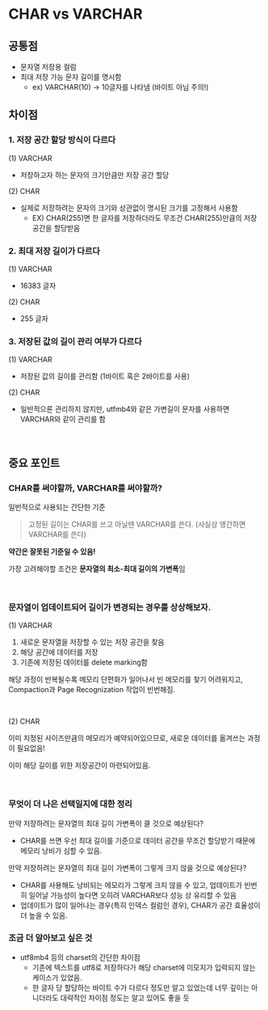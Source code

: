 # CHAR vs VARCHAR

## 공통점
- 문자열 저장용 컬럼
- 최대 저장 가능 문자 길이를 명시함
    - ex) VARCHAR(10) -> 10글자를 나타냄 (바이트 아님 주의!)

## 차이점
### 1. 저장 공간 할당 방식이 다르다

(1) VARCHAR
- 저장하고자 하는 문자의 크기만큼만 저장 공간 할당

(2) CHAR
- 실제로 저장하려는 문자의 크기와 상관없이 명시된 크기를 고정해서 사용함
    - EX) CHAR(255)면 한 글자를 저장하더라도 무조건 CHAR(255)만큼의 저장공간을 할당받음

### 2. 최대 저장 길이가 다르다
(1) VARCHAR
- 16383 글자

(2) CHAR
- 255 글자

### 3. 저장된 값의 길이 관리 여부가 다르다
(1) VARCHAR
- 저장된 값의 길이를 관리함 (1바이트 혹은 2바이트를 사용)

(2) CHAR
- 일반적으론 관리하지 않지만, utfmb4와 같은 가변길이 문자를 사용하면 VARCHAR와 같이 관리를 함

<br>

## 중요 포인트
### CHAR를 써야할까, VARCHAR를 써야할까?

일반적으로 사용되는 간단한 기준
> 고정된 길이는 CHAR를 쓰고 아닐땐 VARCHAR를 쓴다. (사실상 앵간하면 VARCHAR를 쓴다) 

**약간은 잘못된 기준일 수 있음!**

가장 고려해야할 조건은 **문자열의 최소-최대 길이의 가변폭**임

<br>

### 문자열이 업데이트되어 길이가 변경되는 경우를 상상해보자.

(1) VARCHAR

1. 새로운 문자열을 저장할 수 있는 저장 공간을 찾음
2. 해당 공간에 데이터를 저장
3. 기존에 저장된 데이터를 delete marking함

해당 과정이 반복될수록 메모리 단편화가 일어나서 빈 메모리를 찾기 어려워지고, Compaction과 Page Recognization 작업이 빈번해짐.

<br>

(2) CHAR

이미 지정된 사이즈만큼의 메모리가 예약되어있으므로, 새로운 데이터를 옮겨쓰는 과정이 필요없음!

이미 해당 길이를 위한 저장공간이 마련되어있음.

<br>

### 무엇이 더 나은 선택일지에 대한 정리

만약 저장하려는 문자열의 최대 길이 가변폭이 클 것으로 예상된다?

- CHAR를 쓰면 우선 최대 길이를 기준으로 데이터 공간을 무조건 할당받기 때문에 메모리 낭비가 심할 수 있음.


만약 저장하려는 문자열의 최대 길이 가변폭이 그렇게 크지 않을 것으로 예상된다?

- CHAR를 사용해도 낭비되는 메모리가 그렇게 크지 않을 수 있고, 업데이트가 빈번히 일어날 가능성이 높다면 오히려 VARCHAR보다 성능 상 유리할 수 있음
- 업데이트가 많이 일어나는 경우(특히 인덱스 컬럼인 경우), CHAR가 공간 효율성이 더 높을 수 있음. 


### 조금 더 알아보고 싶은 것
- utf8mb4 등의 charset의 간단한 차이점
    - 기존에 텍스트를 utf8로 저장하다가 해당 charset에 이모지가 입력되지 않는 케이스가 있었음.
    - 한 글자 당 할당하는 바이트 수가 다르다 정도만 알고 있었는데 너무 깊이는 아니더라도 대략적인 차이점 정도는 알고 있어도 좋을 듯